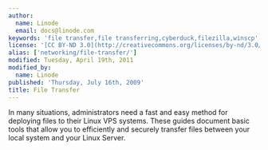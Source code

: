 ```yaml
---
author:
  name: Linode
  email: docs@linode.com
keywords: 'file transfer,file transferring,cyberduck,filezilla,winscp'
license: '[CC BY-ND 3.0](http://creativecommons.org/licenses/by-nd/3.0/us/)'
alias: ['networking/file-transfer/']
modified: Tuesday, April 19th, 2011
modified_by:
  name: Linode
published: 'Thursday, July 16th, 2009'
title: File Transfer
---
```


In many situations, administrators need a fast and easy method for deploying files to their Linux VPS systems. These guides document basic tools that allow you to efficiently and securely transfer files between your local system and your Linux Server.
